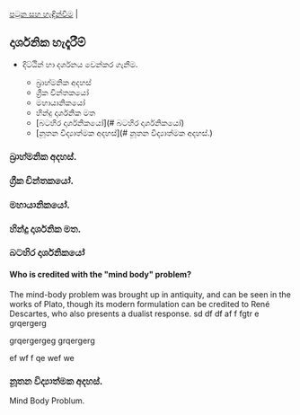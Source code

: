 [පටුන සහ හැඳින්වීම](/index.md) |

## දාර්ශනික හැදෑරීම්

- දිට්ඨින් හා දර්ශනය වෙන්කර ගැනීම.

	- බ්‍රාහ්මනික අදහස්
	- ග්‍රීක චින්තකයෝ
	- මහායානිකයෝ
	- හින්දු දාර්ශනික මත
	- [බටහිර දාර්ශනිකයෝ](# බටහිර දාර්ශනිකයෝ)
	- [නූතන විද්‍යාත්මක අදහස්](# නූතන විද්‍යාත්මක අදහස්.)

### බ්‍රාහ්මනික අදහස්.
### ග්‍රීක චින්තකයෝ.
### මහායානිකයෝ.
### හින්දු දාර්ශනික මත.



### බටහිර දාර්ශනිකයෝ

#### Who is credited with the "mind body" problem?
The mind-body problem was brought up in antiquity, and can be seen in the works of Plato, though its modern formulation can be credited to René Descartes, who also presents a dualist response.
sd
df
df
af
f
fgtr
e
grqergerg

grqergergeg
grqergerg


ef
wf
f
qe
wef
we


### නූතන විද්‍යාත්මක අදහස්.

Mind Body Problum.
